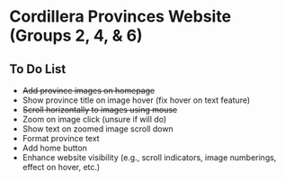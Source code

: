 # Cordillera Provinces Website (Groups 2, 4, & 6)
## To Do List
- ~~Add province images on homepage~~
- Show province title on image hover (fix hover on text feature)
- ~~Scroll horizontally to images using mouse~~
- Zoom on image click (unsure if will do)
- Show text on zoomed image scroll down
- Format province text
- Add home button
- Enhance website visibility (e.g., scroll indicators, image numberings, effect on hover, etc.)
